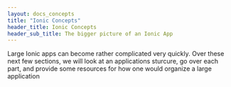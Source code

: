 ```yaml
---
layout: docs_concepts
title: "Ionic Concepts"
header_title: Ionic Concepts
header_sub_title: The bigger picture of an Ionic App
---
```


Large Ionic apps can become rather complicated very quickly. Over these next few sections, we will look at an applications sturcure, go over each part, and provide some resources for how one would organize a large application 



